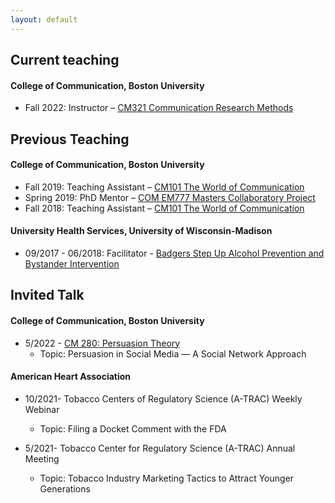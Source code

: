 ```yaml
---
layout: default
---
```


## Current teaching
#### College of Communication, Boston University
 - Fall 2022: Instructor – [CM321 Communication Research Methods](https://www.bu.edu/academics/com/courses/com-cm-321/)

## Previous Teaching

#### College of Communication, Boston University
 - Fall 2019: Teaching Assistant – [CM101 The World of Communication](https://www.bu.edu/academics/com/courses/com-co-101/)
 - Spring 2019: PhD Mentor – [COM EM777 Masters Collaboratory Project](https://www.bu.edu/academics/com/courses/com-em-777/)
 - Fall 2018: Teaching Assistant – [CM101 The World of Communication](https://www.bu.edu/academics/com/courses/com-co-101/)

#### University Health Services, University of Wisconsin-Madison
 - 09/2017 - 06/2018: Facilitator - [Badgers Step Up Alcohol Prevention and Bystander Intervention](https://guide.cfli.wisc.edu/documents/badgers-step-up/)

## Invited Talk
#### College of Communication, Boston University
- 5/2022 - [CM 280: Persuasion Theory](https://www.bu.edu/academics/com/courses/com-cm-280/) 
  - Topic: Persuasion in Social Media — A Social Network Approach
  
#### American Heart Association 
- 10/2021- Tobacco Centers of Regulatory Science (A-TRAC) Weekly Webinar
  - Topic: Filing a Docket Comment with the FDA

- 5/2021- Tobacco Center for Regulatory Science (A-TRAC) Annual Meeting 
  - Topic: Tobacco Industry Marketing Tactics to Attract Younger Generations

&nbsp;
&nbsp;
&nbsp;
&nbsp;
&nbsp;
&nbsp;
&nbsp;
&nbsp;

